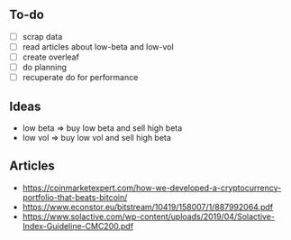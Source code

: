 ## To-do

- [ ] scrap data
- [ ] read articles about low-beta and low-vol
- [ ] create overleaf
- [ ] do planning
- [ ] recuperate do for performance

## Ideas
- low beta => buy low beta and sell high beta
- low vol => buy low vol and sell high beta

## Articles

- https://coinmarketexpert.com/how-we-developed-a-cryptocurrency-portfolio-that-beats-bitcoin/
- https://www.econstor.eu/bitstream/10419/158007/1/887992064.pdf
- https://www.solactive.com/wp-content/uploads/2019/04/Solactive-Index-Guideline-CMC200.pdf
